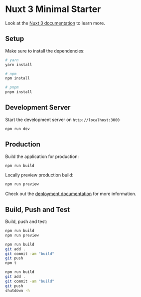 # Nuxt 3 Minimal Starter

Look at the [Nuxt 3 documentation](https://nuxt.com/docs/getting-started/introduction) to learn more.

## Setup

Make sure to install the dependencies:

```bash
# yarn
yarn install

# npm
npm install

# pnpm
pnpm install
```

## Development Server

Start the development server on `http://localhost:3000`

```bash
npm run dev
```

## Production

Build the application for production:

```bash
npm run build
```

Locally preview production build:

```bash
npm run preview
```

Check out the [deployment documentation](https://nuxt.com/docs/getting-started/deployment) for more information.

## Build, Push and Test

Build, push and test:

```bash
npm run build
npm run preview

```

```bash
npm run build
git add .
git commit -am "build"
git push
npm t

```

```bash
npm run build
git add .
git commit -am "build"
git push
shutdown -h

```
